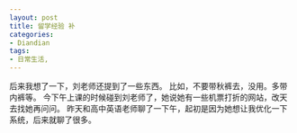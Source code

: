 ```yaml
---
layout: post
title: 留学经验 补
categories:
- Diandian
tags:
- 日常生活, 
---
```

后来我想了一下，刘老师还提到了一些东西。 比如，不要带秋裤去，没用。多带内裤等。 今下午上课的时候碰到刘老师了，她说她有一些机票打折的网站，改天去找她再问问。 昨天和高中英语老师聊了一下午，起初是因为她想让我优化一下系统，后来就聊了很多。
